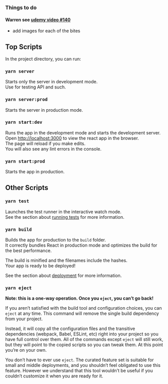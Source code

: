### Things to do

#### Warren see [udemy video #140](https://www.udemy.com/course/nodejs-express-mongodb-bootcamp/learn/lecture/15065338#questions)
  - add images for each of the bites
  
## Top Scripts

In the project directory, you can run:

### `yarn server`

Starts only the server in development mode.\
Use for testing API and such.

### `yarn server:prod`

Starts the server in production mode.

### `yarn start:dev`

Runs the app in the development mode and starts the development server.\
Open [http://localhost:3000](http://localhost:3000) to view the react app in the browser.\
The page will reload if you make edits.\
You will also see any lint errors in the console.

### `yarn start:prod`

Starts the app in production.

## Other Scripts

### `yarn test`

Launches the test runner in the interactive watch mode.\
See the section about [running tests](https://facebook.github.io/create-react-app/docs/running-tests) for more information.

### `yarn build`

Builds the app for production to the `build` folder.\
It correctly bundles React in production mode and optimizes the build for the best performance.

The build is minified and the filenames include the hashes.\
Your app is ready to be deployed!

See the section about [deployment](https://facebook.github.io/create-react-app/docs/deployment) for more information.

### `yarn eject`

**Note: this is a one-way operation. Once you `eject`, you can’t go back!**

If you aren’t satisfied with the build tool and configuration choices, you can `eject` at any time. This command will remove the single build dependency from your project.

Instead, it will copy all the configuration files and the transitive dependencies (webpack, Babel, ESLint, etc) right into your project so you have full control over them. All of the commands except `eject` will still work, but they will point to the copied scripts so you can tweak them. At this point you’re on your own.

You don’t have to ever use `eject`. The curated feature set is suitable for small and middle deployments, and you shouldn’t feel obligated to use this feature. However we understand that this tool wouldn’t be useful if you couldn’t customize it when you are ready for it.